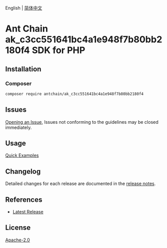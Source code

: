 English | [简体中文](README-CN.md)

# Ant Chain ak_c3cc551641bc4a1e948f7b80bb2180f4 SDK for PHP

## Installation

### Composer

```bash
composer require antchain/ak_c3cc551641bc4a1e948f7b80bb2180f4
```

## Issues

[Opening an Issue](https://github.com/alipay/antchain-openapi-prod-sdk/issues/new), Issues not conforming to the guidelines may be closed immediately.

## Usage

[Quick Examples](https://github.com/alipay/antchain-openapi-prod-sdk/blob/master/docs/0-Examples-EN.md#quick-examples)

## Changelog

Detailed changes for each release are documented in the [release notes](./ChangeLog.txt).

## References

* [Latest Release](https://github.com/antchain-openapi-sdk-php)

## License

[Apache-2.0](http://www.apache.org/licenses/LICENSE-2.0)
